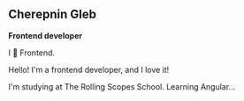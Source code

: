 ## Cherepnin Gleb

**Frontend developer**

I 🖤 Frontend.

Hello! I'm a frontend developer, and I love it!

I'm studying at The Rolling Scopes School.  Learning Angular...
